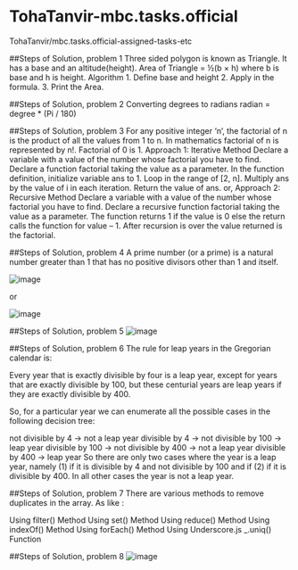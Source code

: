 # TohaTanvir-mbc.tasks.official
TohaTanvir/mbc.tasks.official-assigned-tasks-etc

##Steps of Solution, problem 1
                  Three sided polygon is known as Triangle. It has a base and an altitude(height).
                  Area of Triangle = ½(b × h) where b is base and h is height.
                      Algorithm
                      1. Define base and height
                      2. Apply in the formula.
                      3. Print the Area.

##Steps of Solution, problem 2
                Converting degrees to radians
                radian = degree * (Pi / 180)

##Steps of Solution, problem 3
    For any positive integer ‘n’, the factorial of n is the product of all the values from 1 to n. In mathematics factorial of n is     represented by n!. Factorial of 0 is 1.
              Approach 1: Iterative Method
                Declare a variable with a value of the number whose factorial you have to find.
                Declare a function factorial taking the value as a parameter.
                In the function definition, initialize variable ans to 1.
                Loop in the range of [2, n].
                Multiply ans by the value of i in each iteration.
                Return the value of ans.
or,
              Approach 2: Recursive Method
                Declare a variable with a value of the number whose factorial you have to find.
                Declare a recursive function factorial taking the value as a parameter.
                The function returns 1 if the value is 0 else the return calls the function for value – 1.
                After recursion is over the value returned is the factorial.

##Steps of Solution, problem 4
A prime number (or a prime) is a natural number greater than 1 that has no positive divisors other than 1 and itself.

![image](https://github.com/TohaTanvir/TohaTanvir-mbc.tasks.official/assets/87535510/5f3b0a7a-88c4-4ad9-a6f6-10f0330ed741)

or

![image](https://github.com/TohaTanvir/TohaTanvir-mbc.tasks.official/assets/87535510/1acb5805-ddf0-44b3-be63-767276cfcfbc)

##Steps of Solution, problem 5
![image](https://github.com/TohaTanvir/TohaTanvir-mbc.tasks.official/assets/87535510/a90e6f8f-9b79-4ab9-b3c4-f726192eb3ec)

##Steps of Solution, problem 6
  The rule for leap years in the Gregorian calendar is:
  
  Every year that is exactly divisible by four is a leap year, except for years that are exactly divisible by 100, but these centurial years are leap years if they are exactly divisible by 400.
  
  So, for a particular year we can enumerate all the possible cases in the following decision tree:
  
  not divisible by 4 -> not a leap year
  divisible by 4 ->
  not divisible by 100 -> leap year
  divisible by 100 ->
  not divisible by 400 -> not a leap year
  divisible by 400 -> leap year
  So there are only two cases where the year is a leap year, namely (1) if it is divisible by 4 and not divisible by 100 and if (2) if it is divisible by 400. In all other cases the year is not a leap year.


##Steps of Solution, problem 7
  There are various methods to remove duplicates in the array. As like :
  
  Using filter() Method
  Using set() Method
  Using reduce() Method
  Using indexOf() Method
  Using forEach() Method
  Using Underscore.js _.uniq() Function

##Steps of Solution, problem 8
![image](https://github.com/TohaTanvir/TohaTanvir-mbc.tasks.official/assets/87535510/acefe002-ac5f-4385-aec1-ba9e3a52a91d)

